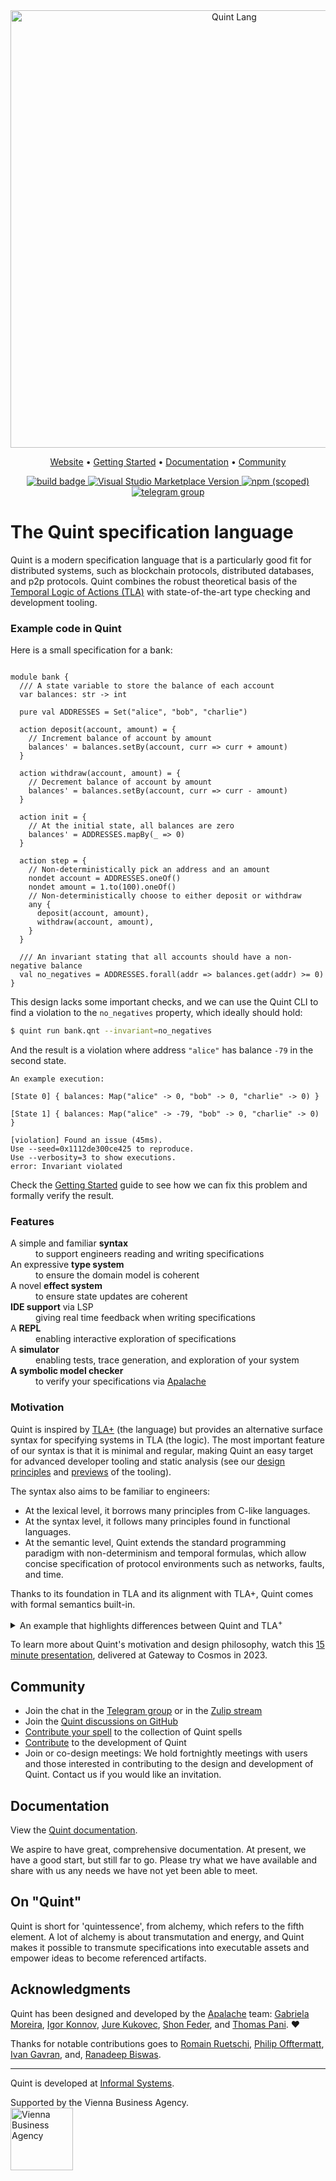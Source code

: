 <div align="center">

<!-- Title -->
<picture>
  <source media="(prefers-color-scheme: dark)" srcset="./logos/quint-logo-light.png">
  <img alt="Quint Lang" src="./logos/quint-logo-dark.png" width=700>
</picture>

<!-- Menu -->
<p>
    <a href="https://quint-lang.org/">Website</a> •
    <a href="https://quint-lang.org/docs/getting-started">Getting Started</a> •
    <a href="#documentation">Documentation</a> •
    <a href="#community">Community</a>
</p>

<!-- Badges -->
<p>
    <a href="https://github.com/informalsystems/quint/actions">
        <img
            src="https://github.com/informalsystems/quint/actions/workflows/quint.yml/badge.svg"
            alt="build badge">
    </a>
    <a href="https://marketplace.visualstudio.com/items?itemName=informal.quint-vscode">
        <img
            src="https://img.shields.io/visual-studio-marketplace/v/informal.quint-vscode?color=10b0f2&label=VSCode"
            alt="Visual Studio Marketplace Version">
    </a>
    <a href="https://www.npmjs.com/package/@informalsystems/quint">
        <img
            src="https://img.shields.io/npm/v/@informalsystems/quint"
            alt="npm (scoped)">
    </a>
    <a href="https://t.me/quint_lang">
        <img
            src="https://img.shields.io/badge/chat-telegram-blue"
            alt="telegram group">
    </a>
</p>
</div>


# The Quint specification language

Quint is a modern specification language that is a particularly good fit for
distributed systems, such as blockchain protocols, distributed databases, and
p2p protocols. Quint combines the robust theoretical basis of the [Temporal
Logic of Actions (TLA)][TLA] with state-of-the-art type checking and
development tooling.

### Example code in Quint

Here is a small specification for a bank:
``` bluespec

module bank {
  /// A state variable to store the balance of each account
  var balances: str -> int

  pure val ADDRESSES = Set("alice", "bob", "charlie")

  action deposit(account, amount) = {
    // Increment balance of account by amount
    balances' = balances.setBy(account, curr => curr + amount)
  }

  action withdraw(account, amount) = {
    // Decrement balance of account by amount
    balances' = balances.setBy(account, curr => curr - amount)
  }

  action init = {
    // At the initial state, all balances are zero
    balances' = ADDRESSES.mapBy(_ => 0)
  }

  action step = {
    // Non-deterministically pick an address and an amount
    nondet account = ADDRESSES.oneOf()
    nondet amount = 1.to(100).oneOf()
    // Non-deterministically choose to either deposit or withdraw
    any {
      deposit(account, amount),
      withdraw(account, amount),
    }
  }

  /// An invariant stating that all accounts should have a non-negative balance
  val no_negatives = ADDRESSES.forall(addr => balances.get(addr) >= 0)
}
```


This design lacks some important checks, and we can use the Quint CLI to find a
violation to the `no_negatives` property, which ideally should hold:

```sh
$ quint run bank.qnt --invariant=no_negatives
```


And the result is a violation where address `"alice"` has balance `-79` in the second state.

``` bluespec
An example execution:

[State 0] { balances: Map("alice" -> 0, "bob" -> 0, "charlie" -> 0) }

[State 1] { balances: Map("alice" -> -79, "bob" -> 0, "charlie" -> 0) }

[violation] Found an issue (45ms).
Use --seed=0x1112de300ce425 to reproduce.
Use --verbosity=3 to show executions.
error: Invariant violated
```

Check the [Getting Started](https://quint-lang.org/docs/getting-started) guide
to see how we can fix this problem and formally verify the result.

[Apalache]: https://github.com/apalache-mc/apalache
[TLA]: https://en.wikipedia.org/wiki/Temporal_logic_of_actions

### Features
<dl>
  <dt>A simple and familiar <strong>syntax</strong></dt>
  <dd>to support engineers reading and writing specifications</dd>

  <dt>An expressive <strong>type system</strong></dt>
  <dd>to ensure the domain model is coherent</dd>

  <dt>A novel <strong>effect system</strong></dt>
  <dd>to ensure state updates are coherent</dd>

  <dt><strong>IDE support</strong> via LSP</dt>
  <dd>giving real time feedback when writing specifications</dd>

  <dt>A <strong>REPL</strong></dt>
  <dd>enabling interactive exploration of specifications</dd>

  <dt>A <strong>simulator</strong></dt>
  <dd>enabling tests, trace generation, and exploration of your system</dd>

  <dt><strong>A symbolic model checker</strong></dt>
  <dd>to verify your specifications via <a href="https://github.com/apalache-mc/apalache">Apalache</a></dd>
</dl>

### Motivation

Quint is inspired by [TLA+][] (the language) but provides an alternative surface
syntax for specifying systems in TLA (the logic). The most important feature of
our syntax is that it is minimal and regular, making Quint an easy target for
advanced developer tooling and static analysis (see our [design
principles](./docs/pages/docs/design-principles.md) and [previews](./docs/pages/docs/previews.md) of the
tooling).

The syntax also aims to be familiar to engineers:

- At the lexical level, it borrows many principles from C-like languages.
- At the syntax level, it follows many principles found in functional languages.
- At the semantic level, Quint extends the standard programming paradigm with
  non-determinism and temporal formulas, which allow concise specification of
  protocol environments such as networks, faults, and time.

Thanks to its foundation in TLA and its alignment with TLA+, Quint comes with
formal semantics built-in.

<details>
<summary>An example that highlights differences between Quint and TLA<sup>+</sup></summary>

Quint:
```bluespec
type Status = Working | Prepared | Committed | Aborted

const ResourceManagers: Set[str]
var statuses: str -> Status

action init = {
  statuses' = ResourceManagers.mapBy(_ => Working)
}

val canCommit: bool = ResourceManagers.forall(rm => statuses.get(rm).in(Set(Prepared, Committed)))
val notCommitted: bool = ResourceManagers.forall(rm => statuses.get(rm) != Committed)

action prepare(rm) = all {
  statuses.get(rm) == Working,
  statuses' = statuses.set(rm, Prepared)
}
```

TLA<sup>+</sup>:
```tla
CONSTANT ResourceManagers
VARIABLE statuses

TCTypeOK == statuses \in [ResourceManagers -> {"working", "prepared", "committed", "aborted"}]

TCInit == statuses = [rm \in ResourceManagers |-> "working"]

canCommit == \A rm \in ResourceManagers : statuses[rm] \in {"prepared", "committed"}

notCommitted == \A rm \in ResourceManagers : statuses[rm] # "committed"

Prepare(rm) == /\ statuses[rm] = "working"
               /\ statuses' = [statuses EXCEPT ![rm] = "prepared"]
```

</details>

To learn more about Quint's motivation and design philosophy, watch this [15
minute presentation](https://youtu.be/OZIX8rs-kOA), delivered at Gateway to
Cosmos in 2023.

[TLA+]: https://lamport.azurewebsites.net/tla/tla.html

## Community

- Join the chat in the [Telegram group](https://t.me/quint_lang) or in the [Zulip stream](https://informal-systems.zulipchat.com/#narrow/stream/378959-quint)
- Join the [Quint discussions on GitHub](https://github.com/informalsystems/quint/discussions)
- [Contribute your spell](./examples/spells/contribute-your-spell.md) to the collection of Quint spells
- [Contribute](./CONTRIBUTING.md) to the development of Quint
- Join or co-design meetings: We hold fortnightly meetings with users and those
  interested in contributing to the design and development of Quint. Contact us if
  you would like an invitation.


## Documentation

View the [Quint documentation](https://quint-lang.org/docs/getting-started).

We aspire to have great, comprehensive documentation. At present, we have a
good start, but still far to go. Please try what we have available and share
with us any needs we have not yet been able to meet.

## On "Quint"

Quint is short for 'quintessence', from alchemy, which refers to the fifth
element. A lot of alchemy is about transmutation and energy, and Quint makes it
possible to transmute specifications into executable assets and empower ideas to
become referenced artifacts.

## Acknowledgments

Quint has been designed and developed by the [Apalache][] team: [Gabriela
Moreira](https://bugarela.com), [Igor Konnov](https://konnov.github.io/),
[Jure Kukovec](https://github.com/Kukovec), [Shon Feder](http://shonfeder.net),
and [Thomas Pani](https://thpani.net/). :heart:

Thanks for notable contributions goes to [Romain Ruetschi](https://romac.me/),
[Philip Offtermatt](https://p-offtermatt.github.io/), [Ivan Gavran](https://ivan-gavran.github.io/),
and, [Ranadeep Biswas](https://ranadeep.in/).

---

Quint is developed at [Informal Systems](https://informal.systems/).

Supported by the Vienna Business Agency.<br />[<img alt="Vienna Business Agency" src="./logos/vienna-business-agency.png" width="100">](https://viennabusinessagency.at/)
